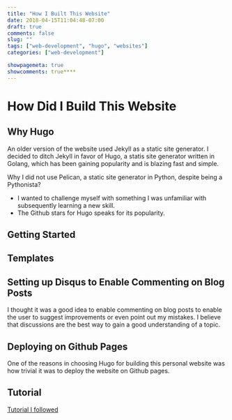 ```yaml
---
title: "How I Built This Website"
date: 2018-04-15T11:04:48-07:00
draft: true
comments: false
slug: ""
tags: ["web-development", "hugo", "websites"]
categories: ["web-development"]

showpagemeta: true
showcomments: true****
---
```

# How Did I Build This Website

## Why Hugo

An older version of the website used Jekyll as a static site generator. I decided to ditch Jekyll in favor of Hugo, a statis site generator written in Golang, which has been gaining popularity and is blazing fast and simple.

Why I did not use Pelican, a static site generator in Python, despite being a Pythonista?

* I wanted to challenge myself with something I was unfamiliar with subsequently learning a new skill.
* The Github stars for Hugo speaks for its popularity.

## Getting Started

## Templates

## Setting up Disqus to Enable Commenting on Blog Posts

I thought it was a good idea to enable commenting on blog posts to enable the user to suggest improvements or even point out my mistakes. I believe that discussions are the best way to gain a good understanding of a topic.

## Deploying on Github Pages

One of the reasons in choosing Hugo for building this personal website was how trivial it was to deploy the website on Github pages.

## Tutorial

[Tutorial I followed](https://fillmem.com/post/fast-secured-and-free-static-site/)
